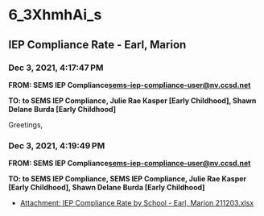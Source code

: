 # 6_3XhmhAi_s
## IEP Compliance Rate - Earl, Marion
### Dec 3, 2021, 4:17:47 PM
**FROM: SEMS IEP Compliance<sems-iep-compliance-user@nv.ccsd.net>**

**TO: to SEMS IEP Compliance, Julie Rae Kasper [Early Childhood], Shawn Delane Burda [Early Childhood]**


Greetings,  




### Dec 3, 2021, 4:19:49 PM
**FROM: SEMS IEP Compliance<sems-iep-compliance-user@nv.ccsd.net>**

**TO: to SEMS IEP Compliance, SEMS IEP Compliance, Julie Rae Kasper [Early Childhood], Shawn Delane Burda [Early Childhood]**






* [Attachment: IEP Compliance Rate by School - Earl, Marion 211203.xlsx](6_3XhmhAi_s-attachment-1.xlsx)
